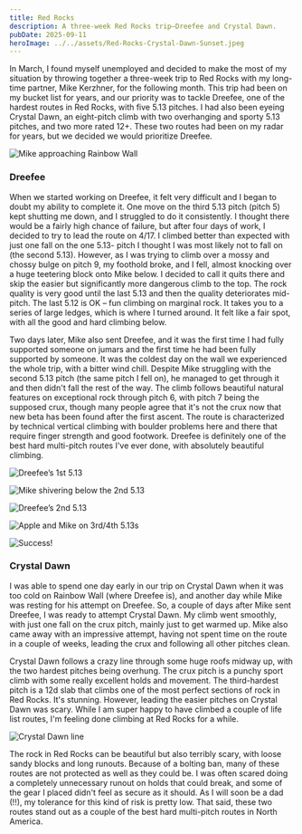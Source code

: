 ```yaml
---
title: Red Rocks
description: A three-week Red Rocks trip—Dreefee and Crystal Dawn.
pubDate: 2025-09-11
heroImage: ../../assets/Red-Rocks-Crystal-Dawn-Sunset.jpeg
---
```


In March, I found myself unemployed and decided to make the most of my situation by throwing together a three-week trip to Red Rocks with my long-time partner, Mike Kerzhner, for the following month. This trip had been on my bucket list for years, and our priority was to tackle Dreefee, one of the hardest routes in Red Rocks, with five 5.13 pitches. I had also been eyeing Crystal Dawn, an eight-pitch climb with two overhanging and sporty 5.13 pitches, and two more rated 12+. These two routes had been on my radar for years, but we decided we would prioritize Dreefee.

![Mike approaching Rainbow Wall](/images/Red-Rocks-approach.jpeg)

### Dreefee

When we started working on Dreefee, it felt very difficult and I began to doubt my ability to complete it. One move on the third 5.13 pitch (pitch 5) kept shutting me down, and I struggled to do it consistently. I thought there would be a fairly high chance of failure, but after four days of work, I decided to try to lead the route on 4/17. I climbed better than expected with just one fall on the one 5.13- pitch I thought I was most likely not to fall on (the second 5.13). However, as I was trying to climb over a mossy and chossy bulge on pitch 9, my foothold broke, and I fell, almost knocking over a huge teetering block onto Mike below. I decided to call it quits there and skip the easier but significantly more dangerous climb to the top. The rock quality is very good until the last 5.13 and then the quality deteriorates mid-pitch. The last 5.12 is OK – fun climbing on marginal rock. It takes you to a series of large ledges, which is where I turned around. It felt like a fair spot, with all the good and hard climbing below.

Two days later, Mike also sent Dreefee, and it was the first time I had fully supported someone on jumars and the first time he had been fully supported by someone. It was the coldest day on the wall we experienced the whole trip, with a bitter wind chill. Despite Mike struggling with the second 5.13 pitch (the same pitch I fell on), he managed to get through it and then didn't fall the rest of the way. The climb follows beautiful natural features on exceptional rock through pitch 6, with pitch 7 being the supposed crux, though many people agree that it's not the crux now that new beta has been found after the first ascent. The route is characterized by technical vertical climbing with boulder problems here and there that require finger strength and good footwork. Dreefee is definitely one of the best hard multi-pitch routes I've ever done, with absolutely beautiful climbing.

![Dreefee’s 1st 5.13](/images/Red-Rocks-1st-13.jpeg)

![Mike shivering below the 2nd 5.13](/images/Red-Rocks-Mike-cold.jpeg)

![Dreefee’s 2nd 5.13](/images/Red-Rocks-2nd-13.jpeg)

![Apple and Mike on 3rd/4th 5.13s](/images/Red-Rocks-Mike-4th-13.jpeg)

![Success!](/images/Red-Rocks-selfie.jpeg)

### Crystal Dawn

I was able to spend one day early in our trip on Crystal Dawn when it was too cold on Rainbow Wall (where Dreefee is), and another day while Mike was resting for his attempt on Dreefee. So, a couple of days after Mike sent Dreefee, I was ready to attempt Crystal Dawn. My climb went smoothly, with just one fall on the crux pitch, mainly just to get warmed up. Mike also came away with an impressive attempt, having not spent time on the route in a couple of weeks, leading the crux and following all other pitches clean.

Crystal Dawn follows a crazy line through some huge roofs midway up, with the two hardest pitches being overhung. The crux pitch is a punchy sport climb with some really excellent holds and movement. The third-hardest pitch is a 12d slab that climbs one of the most perfect sections of rock in Red Rocks. It's stunning. However, leading the easier pitches on Crystal Dawn was scary. While I am super happy to have climbed a couple of life list routes, I'm feeling done climbing at Red Rocks for a while.

![Crystal Dawn line](/images/Red-Rocks-Crystal-Dawn.jpeg)

The rock in Red Rocks can be beautiful but also terribly scary, with loose sandy blocks and long runouts. Because of a bolting ban, many of these routes are not protected as well as they could be. I was often scared doing a completely unnecessary runout on holds that could break, and some of the gear I placed didn't feel as secure as it should. As I will soon be a dad (!!), my tolerance for this kind of risk is pretty low. That said, these two routes stand out as a couple of the best hard multi-pitch routes in North America.
